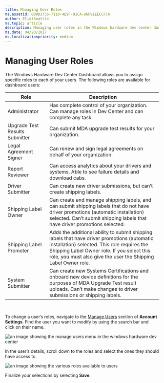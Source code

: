 ```yaml
---
title: Managing User Roles
ms.assetid: 000D3756-7110-4E9F-91CA-86F91EECCFCA
author: EliotSeattle
ms.topic: article
description: Managing user roles in the Windows hardware dev center dashboard
ms.date: 04/20/2017
ms.localizationpriority: medium
---
```


# Managing User Roles


The Windows Hardware Dev Center Dashboard allows you to assign specific roles to each of your users. The following roles are available for dashboard users:

| Role                           | Description                                                                                                                                                                                                                                                |
|--------------------------------|------------------------------------------------------------------------------------------------------------------------------------------------------------------------------------------------------------------------------------------------------------|
| Administrator                  | Has complete control of your organization. Can manage roles in Dev Center and can complete any task.                                                                                                                                                       |
| Upgrade Test Results Submitter | Can submit MDA upgrade test results for your organization.                                                                                                                                                                                                 |
| Legal Agreement Signer         | Can renew and sign legal agreements on behalf of your organization.                                                                                                                                                                                        |
| Report Reviewer                | Can access analytics about your drivers and systems. Able to see failure details and download cabs.                                                                                                                                                        |
| Driver Submitter               | Can create new driver submissions, but can’t create shipping labels.                                                                                                                                                                                       |
| Shipping Label Owner           | Can create and manage shipping labels, and can submit shipping labels that do not have driver promotions (automatic installation) selected. Can’t submit shipping labels that have driver promotions selected.                                             |
| Shipping Label Promoter        | Adds the additional ability to submit shipping labels that have driver promotions (automatic installation) selected. This role requires the Shipping Label Owner role. If you select this role, you must also give the user the Shipping Label Owner role. |
| System Submitter               | Can create new Systems Certifications and onboard new device definitions for the purposes of MDA Upgrade Test result uploads. Can’t make changes to driver submissions or shipping labels.                                                                 |

 

To change a user’s roles, navigate to the [Manage Users](https://go.microsoft.com/fwlink/?linkid=833569) section of **Account Settings**. Find the user you want to modify by using the search bar and click on their name.

![an image showing the manage users menu in the windows hardware dev center](images/manage-users.png)

In the user’s details, scroll down to the roles and select the ones they should have access to.

![an image showing the various roles available to users](images/user-roles.png)

Finalize your selections by selecting **Save**.

 

 

